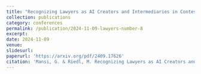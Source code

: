 ```yaml
---
title: "Recognizing Lawyers as AI Creators and Intermediaries in Contestability"
collection: publications
category: conferences
permalink: /publication/2024-11-09-lawyers-number-8
excerpt: 
date: 2024-11-09
venue: 
slidesurl:
paperurl: 'https://arxiv.org/pdf/2409.17626'
citation: 'Mansi, G. & Riedl, M. Recognizing Lawyers as AI Creators and Intermediaries in Contestability. Workshop ”From Stem to Stern: Contestability Along AI Value Chains” at the Conference for Computer Supported Collaborative Work 2024 (CSCW ’24).'  
---
```



